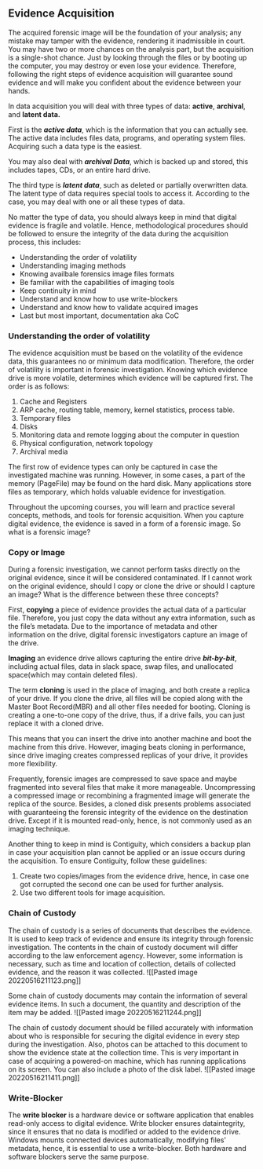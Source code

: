 ```toc
```
## Evidence Acquisition
The acquired forensic image will be the foundation of your analysis; any mistake may tamper with the evidence, rendering it inadmissible in court. You may have two or more chances on the analysis part, but the acquisition is a single-shot chance. Just by looking through the files or by booting up the computer, you may destroy or even lose your evidence. Therefore, following the right steps of evidence acquisition will guarantee sound evidence and will make you confident about the evidence between your hands. 

In data acquisition you will deal with three types of data: **active**, **archival**, and **latent data.** 

First is the ***active data***, which is the information that you can actually see. The active data includes files data, programs, and operating system files. Acquiring such a data type is the easiest. 

You may also deal with ***archival Data***, which is backed up and stored, this includes tapes, CDs, or an entire hard drive. 

The third type is ***latent data***, such as deleted or partially overwritten data. The latent type of data requires special tools to access it. According to the case, you may deal with one or all these types of data.

No matter the type of data, you should always keep in mind that digital evidence is fragile and volatile. Hence, methodological procedures should be followed to ensure the integrity of the data during the acquisition process, this includes:
- Understanding the order of volatility
- Understanding imaging methods
- Knowing availbale forensics image files formats
- Be familiar with the capabilities of imaging tools
- Keep continuity in mind
- Understand and know how to use write-blockers
- Understand and know how to validate acquired images
- Last but most important, documentation aka CoC

### Understanding the order of volatility
The evidence acquisition must be based on the volatility of the evidence data, this guarantees no or minimum data modification. Therefore, the order of volatility is important in forensic investigation. Knowing which evidence drive is more volatile, determines which evidence will be captured first. The order is as follows:
1. Cache and Registers
2. ARP cache, routing table, memory, kernel statistics, process table.
3. Temporary files
4. Disks
5. Monitoring data and remote logging about the computer in question
6. Physical configuration, network topology
7. Archival media

The first row of evidence types can only be captured in case the investigated machine was running. However, in some cases, a part of the memory (PageFile) may be found on the hard disk. Many applications store files as temporary, which holds valuable evidence for investigation.

Throughout the upcoming courses, you will learn and practice several concepts, methods, and tools for forensic acquisition. When you capture digital evidence, the evidence is saved in a form of a forensic image. So what is a forensic image?

### Copy or Image
During a forensic investigation, we cannot perform tasks directly on the original evidence, since it will be considered contaminated. If I cannot work on the original evidence, should I copy or clone the drive or should I capture an image? What is the difference between these three concepts?

First, **copying** a piece of evidence provides the actual data of a particular file. Therefore, you just copy the data without any extra information, such as the file’s metadata. Due to the importance of metadata and other information on the drive, digital forensic investigators capture an image of the drive. 

**Imaging** an evidence drive allows capturing the entire drive ***bit-by-bit***, including actual files, data in slack space, swap files, and unallocated space(which may contain deleted files).

The term **cloning** is used in the place of imaging, and both create a replica of your drive. If you clone the drive, all files will be copied along with the Master Boot Record(MBR) and all other files needed for booting. Cloning is creating a one-to-one copy of the drive, thus, if a drive fails, you can just replace it with a cloned drive.

This means that you can insert the drive into another machine and boot the machine from this drive. However, imaging beats cloning in performance, since drive imaging creates compressed replicas of your drive, it provides more flexibility.

Frequently, forensic images are compressed to save space and maybe fragmented into several files that make it more manageable. Uncompressing a compressed image or recombining a fragmented image will generate the replica of the source. Besides, a cloned disk presents problems associated with guaranteeing the forensic integrity of the evidence on the destination drive. Except if it is mounted read-only, hence, is not commonly used as an imaging technique.

Another thing to keep in mind is Contiguity, which considers a backup plan in case your acquisition plan cannot be applied or an issue occurs during the acquisition. To ensure Contiguity, follow these guidelines:
1. Create two copies/images from the evidence drive, hence, in case one got corrupted the second one can be used for further analysis.
2. Use two different tools for image acquisition.

### Chain of Custody
The chain of custody is a series of documents that describes the evidence. It is used to keep track of evidence and ensure its integrity through forensic investigation. The contents in the chain of custody document will differ according to the law enforcement agency. However, some information is necessary, such as time and location of collection, details of collected evidence, and the reason it was collected.
![[Pasted image 20220516211123.png]]

Some chain of custody documents may contain the information of several evidence items. In such a document, the quantity and description of the item may be added.
![[Pasted image 20220516211244.png]]

The chain of custody document should be filled accurately with information about who is responsible for securing the digital evidence in every step during the investigation. Also, photos can be attached to this document to show the evidence state at the collection time. This is very important in case of acquiring a powered-on machine, which has running applications on its screen. You can also include a photo of the disk label.
![[Pasted image 20220516211411.png]]

### Write-Blocker
The **write blocker** is a hardware device or software application that enables read-only access to digital evidence. Write blocker ensures dataintegrity, since it ensures that no data is modified or added to the evidence drive. Windows mounts connected devices automatically, modifying files’ metadata, hence, it is essential to use a write-blocker. Both hardware and software blockers serve the same purpose.